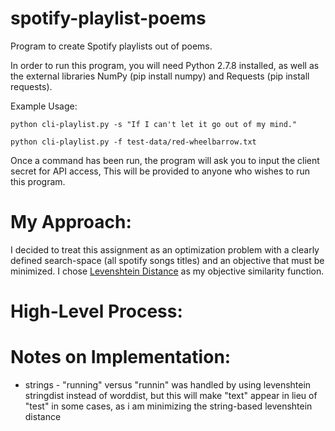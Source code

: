 # spotify-playlist-poems
Program to create Spotify playlists out of poems.

In order to run this program, you will need Python 2.7.8 installed, as well as the external libraries NumPy (pip install numpy) and Requests (pip install requests).

Example Usage:
	
	python cli-playlist.py -s "If I can't let it go out of my mind."

	python cli-playlist.py -f test-data/red-wheelbarrow.txt

Once a command has been run, the program will ask you to input the client secret for API access,  This will be provided to anyone who wishes to run this program.

# My Approach:
I decided to treat this assignment as an optimization problem with a clearly defined search-space (all spotify songs titles) and an objective that must be minimized.  I chose [Levenshtein Distance](http://en.wikipedia.org/wiki/Levenshtein_distance) as my objective similarity function.

# High-Level Process:

# Notes on Implementation:
* strings - "running" versus "runnin" was handled by using levenshtein stringdist instead of worddist, but this will make "text" appear in lieu of "test" in some cases, as i am minimizing the string-based levenshtein distance